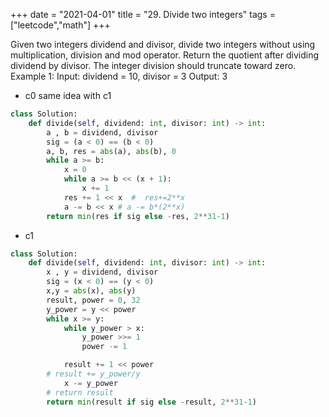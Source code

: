 +++
date = "2021-04-01"
title = "29. Divide two integers"
tags = ["leetcode","math"]
+++

Given two integers dividend and divisor, divide two integers without using multiplication, division and mod operator.
Return the quotient after dividing dividend by divisor.
The integer division should truncate toward zero.
Example 1:
Input: dividend = 10, divisor = 3 Output: 3

- c0  same idea with c1
```py
class Solution:
    def divide(self, dividend: int, divisor: int) -> int:
        a , b = dividend, divisor
        sig = (a < 0) == (b < 0)
        a, b, res = abs(a), abs(b), 0
        while a >= b:
            x = 0
            while a >= b << (x + 1): 
                x += 1
            res += 1 << x  #  res+=2**x
            a -= b << x # a -= b*(2**x)
        return min(res if sig else -res, 2**31-1)
```
- c1
```py
class Solution:
    def divide(self, dividend: int, divisor: int) -> int:
        x , y = dividend, divisor
        sig = (x < 0) == (y < 0)
        x,y = abs(x), abs(y)
        result, power = 0, 32
        y_power = y << power
        while x >= y:
            while y_power > x:
                y_power >>= 1
                power -= 1

            result += 1 << power
        # result += y_power/y
            x -= y_power
        # return result
        return min(result if sig else -result, 2**31-1)
```
